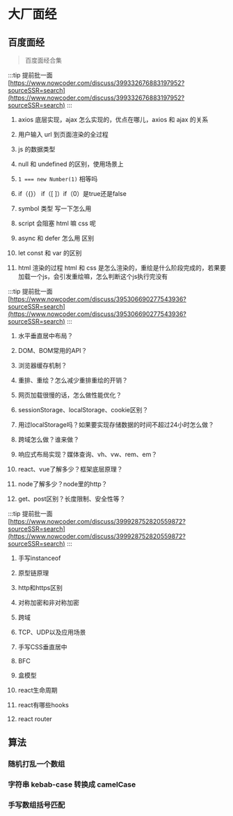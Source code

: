 # 大厂面经

## 百度面经

> 百度面经合集

:::tip
提前批一面 [https://www.nowcoder.com/discuss/399332676883197952?sourceSSR=search](https://www.nowcoder.com/discuss/399332676883197952?sourceSSR=search)
:::

1. axios 底层实现，ajax 怎么实现的，优点在哪儿，axios 和 ajax 的关系

2. 用户输入 url 到页面渲染的全过程

3. js 的数据类型

4. null 和 undefined 的区别，使用场景上

5. `1 === new Number(1)` 相等吗

6. if（{}） if（[ ]）if（0）是true还是false

7. symbol 类型 写一下怎么用

8. script 会阻塞 html 嘛 css 呢

9. async 和 defer 怎么用 区别

10. let const 和 var 的区别

11. html 渲染的过程 html 和 css 是怎么渲染的，重绘是什么阶段完成的，若果要加载一个js，会引发重绘嘛，怎么判断这个js执行完没有

:::tip
提前批一面 [https://www.nowcoder.com/discuss/395306690277543936?sourceSSR=search](https://www.nowcoder.com/discuss/395306690277543936?sourceSSR=search)
:::

1. 水平垂直居中布局？

2. DOM、BOM常用的API？

3. 浏览器缓存机制？

4. 重排、重绘？怎么减少重排重绘的开销？

5. 网页加载很慢的话，怎么做性能优化？

6. sessionStorage、localStorage、cookie区别？

7. 用过localStorage吗？如果要实现存储数据的时间不超过24小时怎么做？

8. 跨域怎么做？谁来做？

9. 响应式布局实现？媒体查询、vh、vw、rem、em？

10. react、vue了解多少？框架底层原理？

11. node了解多少？node里的http？

12. get、post区别？长度限制、安全性等？

:::tip
提前批一面 [https://www.nowcoder.com/discuss/399928752820559872?sourceSSR=search](https://www.nowcoder.com/discuss/399928752820559872?sourceSSR=search)
:::

1. 手写instanceof

2. 原型链原理

3. http和https区别

4. 对称加密和非对称加密

5. 跨域

6. TCP、UDP以及应用场景

7. 手写CSS垂直居中

8. BFC

9. 盒模型

10. react生命周期

11. react有哪些hooks

12. react router


## 算法

### 随机打乱一个数组

### 字符串 kebab-case 转换成 camelCase

### 手写数组括号匹配
